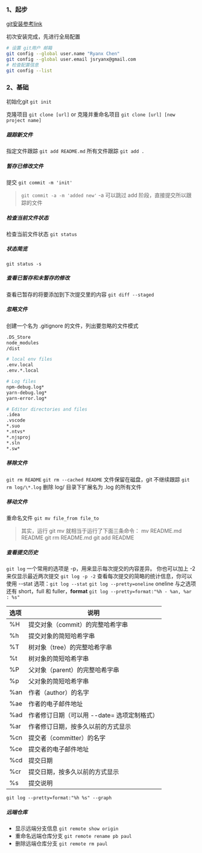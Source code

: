 ### 1、起步
[git安装参考link](https://git-scm.com/book/zh/v2/%E8%B5%B7%E6%AD%A5-%E5%AE%89%E8%A3%85-Git)

初次安装完成，先进行全局配置
```sh
# 设置 git用户 邮箱
git config --global user.name "Ryanx Chen"
git config --global user.email jsryanx@gmail.com
# 检查配置信息
git config --list
```
### 2、基础
初始化git `git init`

克隆项目 `git clone [url]` or 克隆并重命名项目 `git clone [url] [new project name]`
##### 跟踪新文件
指定文件跟踪 `git add README.md`
所有文件跟踪 `git add .`

##### 暂存已修改文件
提交 `git commit -m 'init'`
> `git commit -a -m 'added new'` -a 可以跳过 add 阶段，直接提交所以跟踪的文件
##### 检查当前文件状态
检查当前文件状态 `git status`
##### 状态简览
`git status -s`
##### 查看已暂存和未暂存的修改
查看已暂存的将要添加到下次提交里的内容 `git diff --staged`
##### 忽略文件
创建一个名为 .gitignore 的文件，列出要忽略的文件模式
```sh
.DS_Store
node_modules
/dist

# local env files
.env.local
.env.*.local

# Log files
npm-debug.log*
yarn-debug.log*
yarn-error.log*

# Editor directories and files
.idea
.vscode
*.suo
*.ntvs*
*.njsproj
*.sln
*.sw*

```
##### 移除文件
`git rm README`
`git rm --cached README` 文件保留在磁盘，git 不继续跟踪
`git rm log/\*.log` 删除 log/ 目录下扩展名为 .log 的所有文件
##### 移动文件
重命名文件 `git mv file_from file_to`
> 其实，运行 git mv 就相当于运行了下面三条命令：
mv README.md README
git rm README.md
git add README

##### 查看提交历史
`git log`
一个常用的选项是 -p，用来显示每次提交的内容差异。 你也可以加上 -2 来仅显示最近两次提交 `git log -p -2`
查看每次提交的简略的统计信息，你可以使用 --stat 选项：`git log --stat`
`git log --pretty=oneline` oneline 与之选项还有 short，full 和 fuller，**format**
`git log --pretty=format:"%h - %an, %ar : %s"`

选项|	说明|
:--|---
%H |提交对象（commit）的完整哈希字串
%h |提交对象的简短哈希字串
%T |树对象（tree）的完整哈希字串
%t |树对象的简短哈希字串
%P |父对象（parent）的完整哈希字串
%p |父对象的简短哈希字串
%an |作者（author）的名字
%ae |作者的电子邮件地址
%ad |作者修订日期（可以用 --date= 选项定制格式）
%ar |作者修订日期，按多久以前的方式显示
%cn |提交者（committer）的名字
%ce |提交者的电子邮件地址
%cd |提交日期
%cr |提交日期，按多久以前的方式显示
%s |提交说明

`git log --pretty=format:"%h %s" --graph`

##### 远端仓库
  * 显示远端分支信息 `git remote show origin`
  * 重命名远端仓库分支 `git remote rename pb paul`
  * 删除远端仓库分支 `git remote rm paul`
